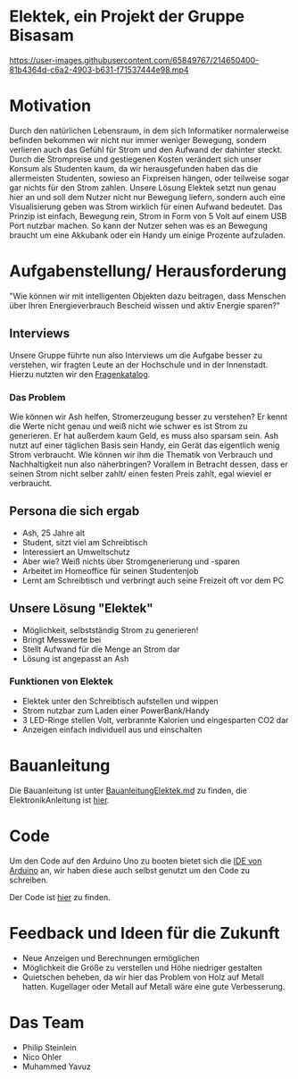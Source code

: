 # Elektek, ein Projekt der Gruppe Bisasam


https://user-images.githubusercontent.com/65849767/214650400-81b4364d-c6a2-4903-b631-f71537444e98.mp4


# Motivation

Durch den natürlichen Lebensraum, in dem sich Informatiker normalerweise befinden bekommen wir nicht nur immer weniger Bewegung, sondern verlieren auch das Gefühl für Strom und den Aufwand der dahinter steckt. Durch die Strompreise und gestiegenen Kosten verändert sich unser Konsum als Studenten kaum, da wir herausgefunden haben das die allermeisten Studenten, sowieso an Fixpreisen hängen, oder teilweise sogar gar nichts für den Strom zahlen. Unsere Lösung Elektek setzt nun genau hier an und soll dem Nutzer nicht nur Bewegung liefern, sondern auch eine Visualisierung geben was Strom wirklich für einen Aufwand bedeutet. Das Prinzip ist einfach, Bewegung rein, Strom in Form von 5 Volt auf einem USB Port nutzbar machen. So kann der Nutzer sehen was es an Bewegung braucht um eine Akkubank oder ein Handy um einige Prozente aufzuladen.

# Aufgabenstellung/ Herausforderung

"Wie können wir mit intelligenten Objekten dazu beitragen, dass Menschen über Ihren Energieverbrauch Bescheid wissen und aktiv Energie sparen?"

## Interviews 

Unsere Gruppe führte nun also Interviews um die Aufgabe besser zu verstehen, wir fragten Leute an der Hochschule und in der Innenstadt. Hierzu nutzten wir den [Fragenkatalog](https://github.com/cbm-instructions/elektek/blob/8b6c6224bb2a2fc743f98bf25172724d942ed000/FragenkatalogElektek.md). 

### Das Problem 

Wie können wir Ash helfen, Stromerzeugung besser zu verstehen? Er kennt die Werte nicht genau und weiß nicht wie schwer es ist Strom zu generieren. Er hat außerdem kaum Geld, es muss also sparsam sein. Ash nutzt auf einer täglichen Basis sein Handy, ein Gerät das eigentlich wenig Strom verbraucht. Wie können wir ihm die Thematik von Verbrauch und Nachhaltigkeit nun also näherbringen? Vorallem in Betracht dessen, dass er seinen Strom nicht selber zahlt/ einen festen Preis zahlt, egal wieviel er verbraucht.

## Persona die sich ergab

- Ash, 25 Jahre alt
- Student, sitzt viel am Schreibtisch
- Interessiert an Umweltschutz 
- Aber wie? Weiß nichts über 
  Stromgenerierung und -sparen
- Arbeitet im Homeoffice für seinen Studentenjob
- Lernt am Schreibtisch und verbringt auch seine Freizeit oft vor dem PC

## Unsere Lösung "Elektek"

- Möglichkeit, selbstständig Strom zu generieren!
- Bringt Messwerte bei 
- Stellt Aufwand für die Menge an Strom dar 
- Lösung ist angepasst an Ash 

### Funktionen von Elektek

- Elektek unter den Schreibtisch aufstellen und wippen
- Strom nutzbar zum Laden einer PowerBank/Handy
- 3 LED-Ringe stellen Volt, verbrannte Kalorien und 
 eingesparten CO2 dar
- Anzeigen einfach individuell aus und einschalten  

# Bauanleitung 

Die Bauanleitung ist unter [BauanleitungElektek.md](https://github.com/cbm-instructions/elektek/blob/d59d09e348b974fc2cefa9ebf16d118cbb05f212/Bauanleitung.md) zu finden, die ElektronikAnleitung ist [hier](https://github.com/cbm-instructions/elektek/blob/3009f8b2ab796d80b5fb4c976b2711b0985828d9/ElektronikAnleitung.md).

# Code

Um den Code auf den Arduino Uno zu booten bietet sich die [IDE von Arduino](https://www.arduino.cc/en/software) an, wir haben diese auch selbst genutzt um den Code zu schreiben. 

Der Code ist [hier](https://github.com/cbm-instructions/elektek/blob/7d9f2138d3452ed080a5575188d4c08286fd82fb/Code-Elektek) zu finden.

# Feedback und Ideen für die Zukunft

- Neue Anzeigen und Berechnungen ermöglichen
- Möglichkeit die Größe zu verstellen und Höhe niedriger gestalten
- Quietschen beheben, da wir hier das Problem von Holz auf Metall hatten. Kugellager oder Metall auf Metall wäre eine gute Verbesserung.

# Das Team 

- Philip Steinlein
- Nico Ohler
- Muhammed Yavuz
